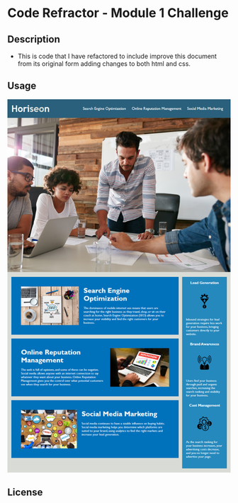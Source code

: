 # Code Refractor - Module 1 Challenge

## Description

- This is code that I have refactored to include improve this document from its original form adding changes to both html and css.


## Usage

![challenge-demo](week-1/challenge/Assets/01-html-css-git-challenge-demo.png)

## License